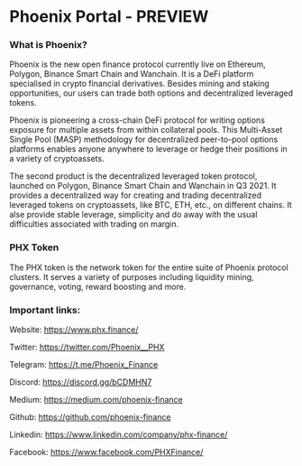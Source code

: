 # Phoenix Portal - PREVIEW

### What is Phoenix?

Phoenix is the new open finance protocol currently live on Ethereum, Polygon, Binance Smart Chain and Wanchain. It is a DeFi platform specialised in crypto financial derivatives. Besides mining and staking opportunities, our users can trade both options and decentralized leveraged tokens. 

Phoenix is pioneering a cross-chain DeFi protocol for writing options exposure for multiple assets from within collateral pools. This Multi-Asset Single Pool (MASP) methodology for decentralized peer-to-pool options platforms enables anyone anywhere to leverage or hedge their positions in a variety of cryptoassets. 

The second product is the decentralized leveraged token protocol, launched on Polygon, Binance Smart Chain and Wanchain in Q3 2021. It provides a decentralized way for creating and trading decentralized leveraged tokens on cryptoassets, like BTC, ETH, etc., on different chains. It alse provide stable leverage, simplicity and do away with the usual difficulties associated with trading on margin.

### PHX Token

The PHX token is the network token for the entire suite of Phoenix protocol clusters. It serves a variety of purposes including liquidity mining, governance, voting, reward boosting and more.

### Important links:

Website: https://www.phx.finance/

Twitter: https://twitter.com/Phoenix__PHX

Telegram: https://t.me/Phoenix_Finance 

Discord: https://discord.gg/bCDMHN7 

Medium: https://medium.com/phoenix-finance 

Github: https://github.com/phoenix-finance 

Linkedin: https://www.linkedin.com/company/phx-finance/

Facebook: https://www.facebook.com/PHXFinance/ 



